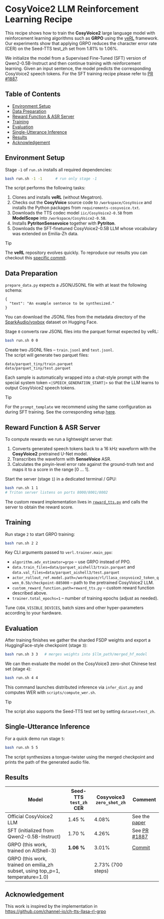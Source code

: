 # CosyVoice2 LLM Reinforcement Learning Recipe

This recipe shows how to train the **CosyVoice2** large language model with reinforcement learning algorithms such as **GRPO** using the [veRL](https://github.com/volcengine/verl) framework. Our experiments show that applying GRPO reduces the character error rate (CER) on the Seed-TTS test_zh set from 1.81% to 1.06%.

We initialize the model from a Supervised Fine-Tuned (SFT) version of Qwen2-0.5B-Instruct and then continue training with reinforcement learning. Given an input sentence, the model predicts the corresponding CosyVoice2 speech tokens. For the SFT training recipe please refer to [PR #1887](https://github.com/k2-fsa/icefall/pull/1887).

## Table of Contents

- [Environment Setup](#environment-setup)
- [Data Preparation](#data-preparation)
- [Reward Function & ASR Server](#reward-function--asr-server)
- [Training](#training)
- [Evaluation](#evaluation)
- [Single-Utterance Inference](#single-utterance-inference)
- [Results](#results)
- [Acknowledgement](#acknowledgement)

## Environment Setup

Stage `-1` of `run.sh` installs all required dependencies:

```bash
bash run.sh -1 -1      # run only stage -1
```

The script performs the following tasks:

1. Clones and installs **veRL** (without Megatron).
2. Checks out the **CosyVoice** source code to `/workspace/CosyVoice` and installs the Python packages from `requirements-cosyvoice.txt`.
3. Downloads the TTS codec model `iic/CosyVoice2-0.5B` from **ModelScope** into `/workspace/CosyVoice2-0.5B`.
4. Installs **PytritonSensevoice** together with **Pytriton**.
5. Downloads the SFT-finetuned CosyVoice2-0.5B LLM whose vocabulary was extended on Emilia-Zh data.

> [!TIP]
> The **veRL** repository evolves quickly. To reproduce our results you can checkout this [specific commit](https://github.com/yuekaizhang/verl/tree/thread).

## Data Preparation

`prepare_data.py` expects a JSON/JSONL file with at least the following schema:

```jsonc
{
  "text": "An example sentence to be synthesized."
}
```
You can download the JSONL files from the metadata directory of the [SparkAudio/voxbox](https://huggingface.co/datasets/SparkAudio/voxbox/tree/main/metadata) dataset on Hugging Face.

Stage `0` converts raw JSONL files into the parquet format expected by veRL:

```bash
bash run.sh 0 0
```
Create two JSONL files – `train.jsonl` and `test.jsonl`.  
The script will generate two parquet files:

```
data/parquet_tiny/train.parquet
data/parquet_tiny/test.parquet
```

Each sample is automatically wrapped into a chat-style prompt with the special system token `<|SPEECH_GENERATION_START|>` so that the LLM learns to output CosyVoice2 speech tokens.

> [!TIP]
> For the `prompt_template` we recommend using the same configuration as during SFT training. See the corresponding setup [here](https://github.com/yuekaizhang/icefall/blob/emilia/egs/emilia/TTS/llasa_cosyvoice2_token/train.py#L84).

## Reward Function & ASR Server

To compute rewards we run a lightweight server that:

1. Converts generated speech tokens back to a 16 kHz waveform with the **CosyVoice2** pretrained U-Net model.
2. Transcribes the waveform with **SenseVoice** ASR.
3. Calculates the pinyin-level error rate against the ground-truth text and maps it to a score in the range \[0 … 1\].

Start the server (stage `1`) in a dedicated terminal / GPU:

```bash
bash run.sh 1 1
# Triton server listens on ports 8000/8001/8002
```

The custom reward implementation lives in [`reward_tts.py`](./reward_tts.py) and calls the server to obtain the reward score.

## Training

Run stage `2` to start GRPO training:

```bash
bash run.sh 2 2
```

Key CLI arguments passed to `verl.trainer.main_ppo`:

* `algorithm.adv_estimator=grpo` – use GRPO instead of PPO.
* `data.train_files=data/parquet_aishell3/train.parquet` and `data.val_files=data/parquet_aishell3/test.parquet`
* `actor_rollout_ref.model.path=/workspace/rl/llasa_cosyvoice2_token_qwen_0.5b/checkpoint-885000` – path to the pretrained CosyVoice2 LLM.
* `custom_reward_function.path=reward_tts.py` – custom reward function described above.
* `trainer.total_epochs=1` – number of training epochs (adjust as needed).

Tune `CUDA_VISIBLE_DEVICES`, batch sizes and other hyper-parameters according to your hardware.

## Evaluation

After training finishes we gather the sharded FSDP weights and export a HuggingFace-style checkpoint (stage `3`):

```bash
bash run.sh 3 3   # merges weights into $llm_path/merged_hf_model
```

We can then evaluate the model on the CosyVoice3 zero-shot Chinese test set (stage `4`):

```bash
bash run.sh 4 4
```

This command launches distributed inference via `infer_dist.py` and computes WER with `scripts/compute_wer.sh`.

> [!TIP]
> The script also supports the Seed-TTS test set by setting `dataset=test_zh`.

## Single-Utterance Inference

For a quick demo run stage `5`:

```bash
bash run.sh 5 5
```

The script synthesizes a tongue-twister using the merged checkpoint and prints the path of the generated audio file.

## Results

| Model                                                 | Seed-TTS `test_zh` CER | Cosyvoice3 `zero_shot_zh` |Comment                                                                        |
|-|------------------------------------------------------|------------------------|--------------------------------------------------------------------------------|
| Official CosyVoice2 LLM                               | 1.45 %             |4.08%| See the [paper](https://arxiv.org/abs/2412.10117)                              |
| SFT (initialized from Qwen2-0.5B-Instruct)            | 1.70 %                 |4.26%| See [PR #1887](https://github.com/k2-fsa/icefall/pull/1887)                    |
| GRPO (this work, trained on AIShell-3)                | **1.06 %**             |3.01%| [Commit](https://github.com/nvidia-china-sae/mair-hub/commit/5659ee4d128d5902f2f1a2abb333bdd2e387268d) |
| GRPO (this work, trained on emilia_zh subset, using top_p=1, temperature=1.0)  |              |2.73% (700 steps)| |

## Acknowledgement

This work is inspired by the implementation in  
https://github.com/channel-io/ch-tts-llasa-rl-grpo

